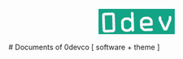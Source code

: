 <p align="center" ><img src="https://github.com/0devco/docs/blob/master/.devco-images/logo-white.png"></p>
# Documents of 0devco [ software + theme ]
